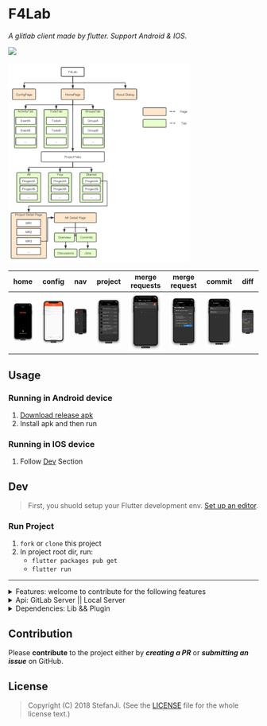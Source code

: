 <!-- ![Logo](./art/logo.png) -->

# F4Lab

*A glitlab client made by flutter. Support Android & IOS.*


[![](https://github.com/stefanJi/Flutter4GitLab/workflows/F4LabCI/badge.svg)](https://github.com/stefanJi/Flutter4GitLab/actions)

<img src="./art/F4Lab_arch.png" height=400>

|home|config|nav|project|merge requests| merge request|commit|diff|
|:-:|:-:|:-:|:-:|:-:|:-:|:-:|:-:|
|![](./art/f4lab_home.png)| ![](./art/8.png)| ![](./art/1.png) | ![](./art/2.png) | ![](./art/3.png) | ![](./art/4.png) | ![](./art/5.png) | ![](./art/6.png) |

## Usage

### Running in Android device

1. [Download release apk](https://github.com/stefanJi/Flutter4GitLab/releases)
2. Install apk and then run

### Running in IOS device

1. Follow [Dev](#Dev) Section

## Dev

> First, you shuold setup your Flutter development env. [Set up an editor](https://flutter.io/docs/get-started/editor).

### Run Project

1. `fork` or `clone` this project
2. In project root dir, run:
    - `flutter packages pub get`
    - `flutter run`

---

<details>
<summary>Features: welcome to contribute for the following features</summary>

- **App**
  - [x] Login by Personal Access Token
  - [x] Projects
  - [x] Themes mode
  - [ ] Markdown and code highlighting support
  - [ ] Search Users/Orgs, Repos, Issues/MRs & Code.
- **Repositories**
  - [ ] Search Repos
  - [ ] Browse and search Repos
  - [x] See your public, private and forked Repos
  - [ ] Filter Branches and Commits
- **Issues and Merge Requests**
  - [x] Commit code diff
  - [x] Run pipeline jobs
  - [x] Rebase when merge request
  - [x] Merge MRs
  - [x] MRs statuses
  - [x] Approve or UnApprove MR
  - [x] CI Status
  - [x] Play|Cancel|Retry CI Job
  - [x] Filter Merge Requests State. (opened, closed, locked, merged)
  - [x] Filter Merge Requests Assign. (all, assigned_to_me)
  - [x] Discussion of merge request
- **Organisations**
    - [x] Feeds
    - [x] Repos
- **PipeLines**
    - [x] List project's pipepine
    - [x] Play, Retry, Cancel Pipeline Job

</details>

<details>
<summary>Api: GitLab Server || Local Server</summary>

- [**GitLab Api Doc**](https://gitlab.com/help/api/README.md)
- Or Your personal GitLab.(Eg: https://gitlab.exsample.com/help/api/README.md)

</details>

<details>
<summary>Dependencies: Lib && Plugin </summary>

- Android Minimum **SDK 16**, IOS Minimun **9.0**
- [**Flutter**](https://github.com/flutter/flutter)
- [**shared_preferences**](https://pub.dartlang.org/packages/shared_preferences)
- [**pull_to_refresh**](https://pub.dartlang.org/packages/pull_to_refresh)
- [**xml**](https://pub.dartlang.org/packages/xml)
- [**url_launcher**](https://pub.dartlang.org/packages/url_launcher)
- [**sentry**](https://pub.dartlang.org/packages/sentry)
- [**flutter_stetho**](https://pub.dartlang.org/packages/flutter_stetho)
- [**Dio**](https://github.com/flutterchina/dio)
- [**Provider**](https://github.com/rrousselGit/provider)

</details>

## Contribution

Please **contribute** to the  project either by **_creating a PR_** or **_submitting an issue_** on GitHub.

## License

> Copyright (C) 2018 StefanJi.
> (See the [LICENSE](./LICENSE) file for the whole license text.)
